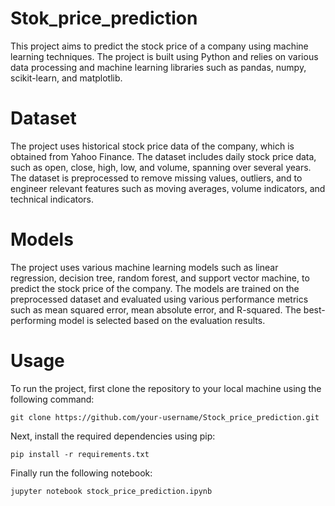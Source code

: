 # Stok_price_prediction

This project aims to predict the stock price of a company using machine learning techniques. The project is built using Python and relies on various data processing and machine learning libraries such as pandas, numpy, scikit-learn, and matplotlib.

# Dataset

The project uses historical stock price data of the company, which is obtained from Yahoo Finance. The dataset includes daily stock price data, such as open, close, high, low, and volume, spanning over several years. The dataset is preprocessed to remove missing values, outliers, and to engineer relevant features such as moving averages, volume indicators, and technical indicators.

# Models

The project uses various machine learning models such as linear regression, decision tree, random forest, and support vector machine, to predict the stock price of the company. The models are trained on the preprocessed dataset and evaluated using various performance metrics such as mean squared error, mean absolute error, and R-squared. The best-performing model is selected based on the evaluation results.

# Usage
To run the project, first clone the repository to your local machine using the following command:

```
git clone https://github.com/your-username/Stock_price_prediction.git
```

Next, install the required dependencies using pip:

```
pip install -r requirements.txt
```

Finally run the following notebook: 

```
jupyter notebook stock_price_prediction.ipynb
```
